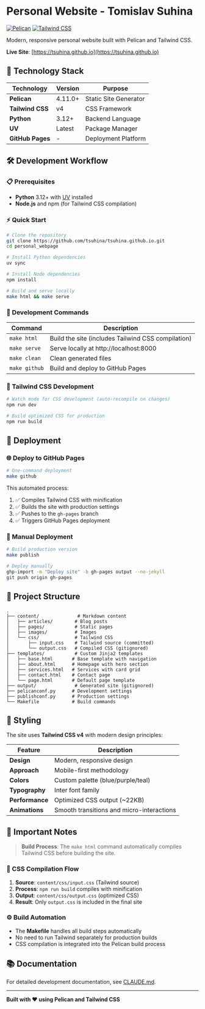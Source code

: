 # Personal Website - Tomislav Suhina

[![Pelican](https://img.shields.io/badge/Pelican-4.11.0+-blue.svg)](https://blog.getpelican.com/)
[![Tailwind CSS](https://img.shields.io/badge/Tailwind%20CSS-v4-38B2AC.svg)](https://tailwindcss.com/)

Modern, responsive personal website built with Pelican and Tailwind CSS.

**Live Site**: [https://tsuhina.github.io](https://tsuhina.github.io)

## 🚀 Technology Stack

| Technology | Version | Purpose |
|------------|---------|---------|
| **Pelican** | 4.11.0+ | Static Site Generator |
| **Tailwind CSS** | v4 | CSS Framework |
| **Python** | 3.12+ | Backend Language |
| **UV** | Latest | Package Manager |
| **GitHub Pages** | - | Deployment Platform |

## 🛠️ Development Workflow

### 📋 Prerequisites

- **Python** 3.12+ with [UV](https://github.com/astral-sh/uv) installed
- **Node.js** and npm (for Tailwind CSS compilation)

### ⚡ Quick Start

```bash
# Clone the repository
git clone https://github.com/tsuhina/tsuhina.github.io.git
cd personal_webpage

# Install Python dependencies
uv sync

# Install Node dependencies
npm install

# Build and serve locally
make html && make serve
```

### 🔧 Development Commands

| Command | Description |
|---------|-------------|
| `make html` | Build the site (includes Tailwind CSS compilation) |
| `make serve` | Serve locally at http://localhost:8000 |
| `make clean` | Clean generated files |
| `make github` | Build and deploy to GitHub Pages |

### 🎨 Tailwind CSS Development

```bash
# Watch mode for CSS development (auto-recompile on changes)
npm run dev

# Build optimized CSS for production
npm run build
```

## 🚀 Deployment

### 🌐 Deploy to GitHub Pages

```bash
# One-command deployment
make github
```

This automated process:
1. ✅ Compiles Tailwind CSS with minification
2. ✅ Builds the site with production settings
3. ✅ Pushes to the `gh-pages` branch
4. ✅ Triggers GitHub Pages deployment

### 🔧 Manual Deployment

```bash
# Build production version
make publish

# Deploy manually
ghp-import -m "Deploy site" -b gh-pages output --no-jekyll
git push origin gh-pages
```

## 📁 Project Structure

```
.
├── content/              # Markdown content
│   ├── articles/        # Blog posts
│   ├── pages/           # Static pages
│   ├── images/          # Images
│   └── css/             # Tailwind CSS
│       ├── input.css    # Tailwind source (committed)
│       └── output.css   # Compiled CSS (gitignored)
├── templates/           # Custom Jinja2 templates
│   ├── base.html       # Base template with navigation
│   ├── about.html      # Homepage with hero section
│   ├── services.html   # Services with card grid
│   ├── contact.html    # Contact page
│   └── page.html       # Default page template
├── output/              # Generated site (gitignored)
├── pelicanconf.py      # Development settings
├── publishconf.py      # Production settings
└── Makefile            # Build commands
```

## 🎨 Styling

The site uses **Tailwind CSS v4** with modern design principles:

| Feature | Description |
|---------|-------------|
| **Design** | Modern, responsive design |
| **Approach** | Mobile-first methodology |
| **Colors** | Custom palette (blue/purple/teal) |
| **Typography** | Inter font family |
| **Performance** | Optimized CSS output (~22KB) |
| **Animations** | Smooth transitions and micro-interactions |

## 📝 Important Notes

> **Build Process**: The `make html` command automatically compiles Tailwind CSS before building the site.

### 🔄 CSS Compilation Flow

1. **Source**: `content/css/input.css` (Tailwind source)
2. **Process**: `npm run build` compiles with minification
3. **Output**: `content/css/output.css` (optimized CSS)
4. **Result**: Only `output.css` is included in the final site

### ⚙️ Build Automation

- The **Makefile** handles all build steps automatically
- No need to run Tailwind separately for production builds
- CSS compilation is integrated into the Pelican build process

## 📚 Documentation

For detailed development documentation, see [CLAUDE.md](CLAUDE.md).

---

**Built with ❤️ using Pelican and Tailwind CSS**
